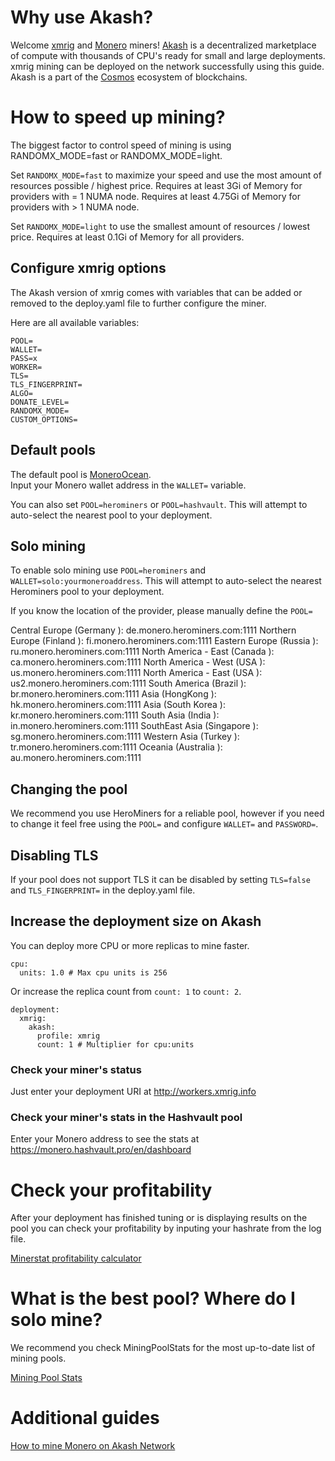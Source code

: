 # Why use Akash?

Welcome [xmrig](https://xmrig.com/) and [Monero](https://getmonero.org) miners! [Akash](https://akash.network) is a decentralized marketplace of compute with thousands of CPU's ready for small and large deployments.  xmrig mining can be deployed on the network successfully using this guide.  Akash is a part of the [Cosmos](https://cosmos.network/) ecosystem of blockchains.

# How to speed up mining?

The biggest factor to control speed of mining is using RANDOMX_MODE=fast or RANDOMX_MODE=light.

Set `RANDOMX_MODE=fast` to maximize your speed and use the most amount of resources possible / highest price.
Requires at least 3Gi of Memory for providers with = 1 NUMA node.
Requires at least 4.75Gi of Memory for providers with > 1 NUMA node.

Set `RANDOMX_MODE=light` to use the smallest amount of resources / lowest price.
Requires at least 0.1Gi of Memory for all providers.

## Configure xmrig options

The Akash version of xmrig comes with variables that can be added or removed to the deploy.yaml file to further configure the miner.

Here are all available variables:
```
POOL=
WALLET=
PASS=x
WORKER=
TLS=
TLS_FINGERPRINT=
ALGO=
DONATE_LEVEL=
RANDOMX_MODE=
CUSTOM_OPTIONS=
```

## Default pools

The default pool is [MoneroOcean](moneroocean.stream/).  
Input your Monero wallet address in the `WALLET=` variable.

You can also set `POOL=herominers` or `POOL=hashvault`.  This will attempt to auto-select the nearest pool to your deployment.

## Solo mining

To enable solo mining use `POOL=herominers` and `WALLET=solo:yourmoneroaddress`. This will attempt to auto-select the nearest Herominers pool to your deployment.

If you know the location of the provider, please manually define the `POOL=`

Central Europe (Germany ): de.monero.herominers.com:1111
Northern Europe (Finland ): fi.monero.herominers.com:1111
Eastern Europe (Russia ): ru.monero.herominers.com:1111
North America - East (Canada ): ca.monero.herominers.com:1111
North America - West (USA ): us.monero.herominers.com:1111
North America - East (USA ): us2.monero.herominers.com:1111
South America (Brazil ): br.monero.herominers.com:1111
Asia (HongKong ): hk.monero.herominers.com:1111
Asia (South Korea ): kr.monero.herominers.com:1111
South Asia (India ): in.monero.herominers.com:1111
SouthEast Asia (Singapore ): sg.monero.herominers.com:1111
Western Asia (Turkey ): tr.monero.herominers.com:1111
Oceania (Australia ): au.monero.herominers.com:1111

## Changing the pool

We recommend you use HeroMiners for a reliable pool, however if you need to change it feel free using the `POOL=` and configure `WALLET=` and `PASSWORD=`.

## Disabling TLS

If your pool does not support TLS it can be disabled by setting `TLS=false` and `TLS_FINGERPRINT=` in the deploy.yaml file.

## Increase the deployment size on Akash

You can deploy more CPU or more replicas to mine faster.


```
cpu:
  units: 1.0 # Max cpu units is 256
```

Or increase the replica count from `count: 1` to `count: 2`.

```
deployment:
  xmrig:
    akash:
      profile: xmrig
      count: 1 # Multiplier for cpu:units
```


### Check your miner's status

Just enter your deployment URI at http://workers.xmrig.info

### Check your miner's stats in the Hashvault pool

Enter your Monero address to see the stats at https://monero.hashvault.pro/en/dashboard

# Check your profitability

After your deployment has finished tuning or is displaying results on the pool you can check your profitability by inputing your hashrate from the log file.

[Minerstat profitability calculator](https://minerstat.com/coin/XMR)

# What is the best pool? Where do I solo mine?

We recommend you check MiningPoolStats for the most up-to-date list of mining pools.

[Mining Pool Stats](https://miningpoolstats.stream/monero)

# Additional guides

[How to mine Monero on Akash Network](https://nixaid.com/mine-monero-akash)
